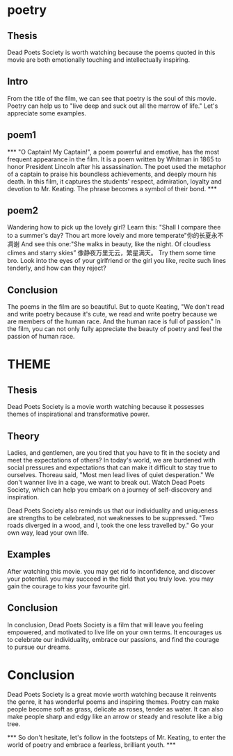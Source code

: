 # poetry

## Thesis

Dead Poets Society is worth watching because the poems quoted in this movie are both emotionally touching and intellectually inspiring. 

## Intro

From the title of the film, we can see that poetry is the soul of this movie. Poetry can help us to "live deep and suck out all the marrow of life." Let's appreciate some examples.

## poem1

*** "O Captain! My Captain!", a poem powerful and emotive, has the most frequent appearance in the film. It is a poem written by Whitman in 1865 to honor President Lincoln after his assassination. The poet used the metaphor of a captain to praise his boundless achievements, and deeply mourn his death. In this film, it captures the students' respect, admiration, loyalty and devotion to Mr. Keating. The phrase becomes a symbol of their bond. ***

## poem2

Wandering how to pick up the lovely girl? Learn this: "Shall I compare thee to a summer's day? Thou art more lovely and more temperate"你的长夏永不凋谢 
And see this one:"She walks in beauty, like the night. Of cloudless climes and starry skies” 像静夜万里无云，繁星满天。 Try them some time bro. Look into the eyes of your girlfriend or the girl you like, recite such lines tenderly, and how can they reject?

## Conclusion

The poems in the film are so beautiful. But to quote Keating, "We don't read and write poetry because it's cute, we read and write poetry because we are members of the human race. And the human race is full of passion."  In the film, you can not only fully appreciate the beauty of poetry and feel the passion of human race.

# THEME

## Thesis

Dead Poets Society is a movie worth watching because it possesses themes of inspirational and transformative power.

## Theory

Ladies, and gentlemen, are you tired that you have to fit in the society and meet the expectations of others? In today's world, we are burdened with social pressures and expectations that can make it difficult to stay true to ourselves. Thoreau said, "Most men lead lives of quiet desperation." We don't wanner live in a cage, we want to break out. Watch Dead Poets Society, which can help you embark on a journey of self-discovery and inspiration.

Dead Poets Society also reminds us that our individuality and uniqueness are strengths to be celebrated, not weaknesses to be suppressed. "Two roads diverged in a wood, and I, took the one less travelled by." Go your own way, lead your own life.

## Examples
After watching this movie. 
you may get rid fo inconfidence, and discover your potential.
you may succeed in the field that you truly love.
you may gain the courage to kiss your favourite girl.

## Conclusion

In conclusion, Dead Poets Society is a film that will leave you feeling empowered, and motivated to live life on your own terms. It encourages us to celebrate our individuality, embrace our passions, and find the courage to pursue our dreams.

# Conclusion

Dead Poets Society is a great movie worth watching because it reinvents the genre, it has wonderful poems and inspiring themes. Poetry can make people become soft as grass, delicate as roses, tender as water. It can also make people sharp and edgy like an arrow or steady and resolute like a big tree.

*** So don't hesitate, let's follow in the footsteps of Mr. Keating,  to enter the world of poetry and embrace a fearless, brilliant youth. ***